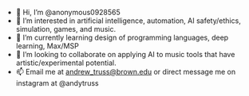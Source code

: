 - 👋 Hi, I’m @anonymous0928565
- 👀 I’m interested in artificial intelligence, automation, AI safety/ethics, simulation, games, and music.
- 🌱 I’m currently learning design of programming languages, deep learning, Max/MSP
- 💞️ I’m looking to collaborate on applying AI to music tools that have artistic/experimental potential.
- 📫 Email me at andrew_truss@brown.edu or direct message me on instagram at @andytruss

<!---
anonymous0928565/anonymous0928565 is a ✨ special ✨ repository because its `README.md` (this file) appears on your GitHub profile.
You can click the Preview link to take a look at your changes.
--->
